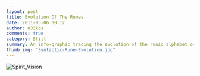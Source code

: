 ```yaml
---
layout: post
title: Evolution Of The Runes
date: 2011-05-06 00:12
author: n33kos
comments: true
category: Still
summary: An info-graphic tracing the evolution of the runic alphabet over approximately 1200 years.
thumb_img: "Syntactic-Rune-Evolution.jpg"
---
```

<img alt="Spirit_Vision" src="/img/still/Syntactic-Rune-Evolution.jpg">
